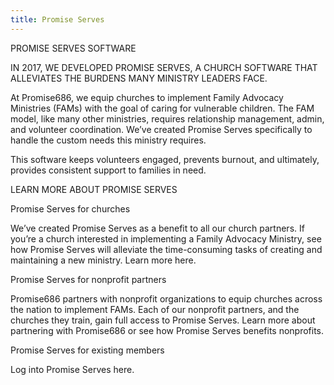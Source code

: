 ```yaml
---
title: Promise Serves
---
```


PROMISE SERVES SOFTWARE

IN 2017, WE DEVELOPED PROMISE SERVES, A CHURCH SOFTWARE THAT ALLEVIATES THE BURDENS MANY MINISTRY LEADERS FACE.

At Promise686, we equip churches to implement Family Advocacy Ministries (FAMs) with the goal of caring for vulnerable children. The FAM model, like many other ministries, requires relationship management, admin, and volunteer coordination. We’ve created Promise Serves specifically to handle the custom needs this ministry requires.

This software keeps volunteers engaged, prevents burnout, and ultimately, provides consistent support to families in need.

LEARN MORE ABOUT PROMISE SERVES

Promise Serves for churches

We’ve created Promise Serves as a benefit to all our church partners. If you’re a church interested in implementing a Family Advocacy Ministry, see how Promise Serves will alleviate the time-consuming tasks of creating and maintaining a new ministry. Learn more here.

Promise Serves for nonprofit partners

Promise686 partners with nonprofit organizations to equip churches across the nation to implement FAMs. Each of our nonprofit partners, and the churches they train, gain full access to Promise Serves. Learn more about partnering with Promise686 or see how Promise Serves benefits nonprofits.

Promise Serves for existing members

Log into Promise Serves here.
